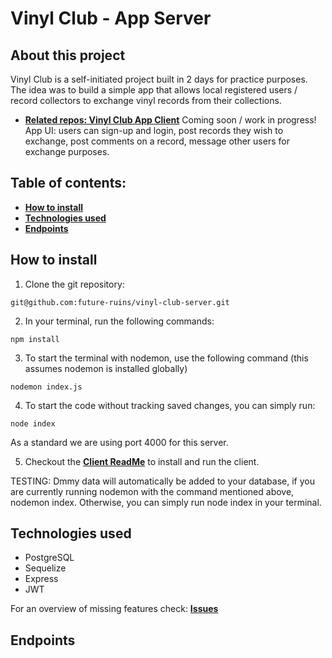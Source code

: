 # Vinyl Club - App Server

## About this project

Vinyl Club is a self-initiated project built in 2 days for practice purposes. The idea was to build a simple app that allows local registered users / record collectors to exchange vinyl records from their collections.

- **[Related repos: Vinyl Club App Client]()** Coming soon / work in progress! </br>
  App UI: users can sign-up and login, post records they wish to exchange, post comments on a record, message other users for exchange purposes.

## Table of contents:

- **[How to install](#how-to-install)**
- **[Technologies used](#technologies-used)**
- **[Endpoints](#endpoints)**

## How to install

1. Clone the git repository:

`git@github.com:future-ruins/vinyl-club-server.git`

2. In your terminal, run the following commands:

`npm install`

3. To start the terminal with nodemon, use the following command (this assumes nodemon is installed globally)

`nodemon index.js`

4. To start the code without tracking saved changes, you can simply run:

`node index`

As a standard we are using port 4000 for this server.

5. Checkout the **[Client ReadMe]()** to install and run the client.

TESTING:
Dmmy data will automatically be added to your database, if you are currently running nodemon with the command mentioned above, nodemon index. Otherwise, you can simply run node index in your terminal.

## Technologies used

- PostgreSQL
- Sequelize
- Express
- JWT

For an overview of missing features check: **[Issues](https://github.com/zegenerative/asteroid-apocalypse-server/projects/1)**

## Endpoints
